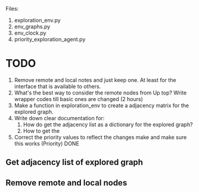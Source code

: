 Files:
1. exploration_env.py
2. env_graphs.py
3. env_clock.py
4. priority_exploration_agent.py

# TODO
1. Remove remote and local notes and just keep one. At least for the interface that is available to others. 
2. What's the best way to consider the remote nodes from Up top? Write wrapper codes till basic ones are changed (2 hours)
3. Make a function in exploration_env to create a adjacency matrix for the explored graph. 
4. Write down clear documentation for:
    1. How do get the adjacency list as a dictionary for the explored graph?
    2. How to get the
5. Correct the priority values to reflect the changes make and make sure this works (Priority) DONE

## Get adjacency list of explored graph


## Remove remote and local nodes

